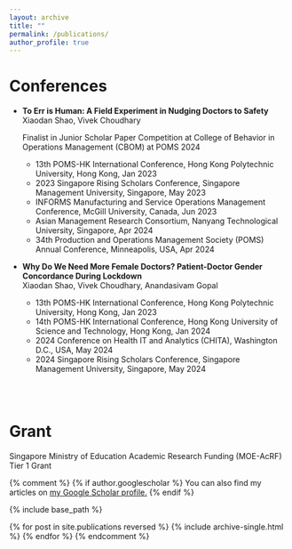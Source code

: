 ```yaml
---
layout: archive
title: ""
permalink: /publications/
author_profile: true
---
```


Conferences
==============
- **To Err is Human: A Field Experiment in Nudging Doctors to Safety** <br/>
  Xiaodan Shao, Vivek Choudhary <br/>
  
  Finalist in Junior Scholar Paper Competition at College of Behavior in Operations Management (CBOM) at POMS 2024 

  - 13th POMS-HK International Conference, Hong Kong Polytechnic University, Hong Kong, Jan 2023 
  - 2023 Singapore Rising Scholars Conference, Singapore Management University, Singapore, May 2023
  - INFORMS Manufacturing and Service Operations Management Conference, McGill University, Canada, Jun 2023
  - Asian Management Research Consortium, Nanyang Technological University, Singapore, Apr 2024
  - 34th Production and Operations Management Society (POMS) Annual Conference, Minneapolis, USA, Apr 2024

- **Why Do We Need More Female Doctors? Patient-Doctor Gender Concordance During Lockdown** <br/>
  Xiaodan Shao, Vivek Choudhary, Anandasivam Gopal
  - 13th POMS-HK International Conference, Hong Kong Polytechnic University, Hong Kong, Jan 2023
  - 14th POMS-HK International Conference, Hong Kong University of Science and Technology, Hong Kong, Jan 2024
  - 2024 Conference on Health IT and Analytics (CHITA), Washington D.C., USA, May 2024
  - 2024 Singapore Rising Scholars Conference, Singapore Management University, Singapore, May 2024
<br/>
<br/>

Grant
==============
Singapore Ministry of Education Academic Research Funding (MOE-AcRF) Tier 1 Grant

{% comment %}
{% if author.googlescholar %}
  You can also find my articles on <u><a href="{{author.googlescholar}}">my Google Scholar profile</a>.</u>
{% endif %}

{% include base_path %}

{% for post in site.publications reversed %}
  {% include archive-single.html %}
{% endfor %}
{% endcomment %}

